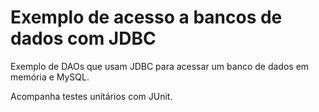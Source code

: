 Exemplo de acesso a bancos de dados com JDBC
============

Exemplo de DAOs que usam JDBC para acessar um banco de dados em memória e MySQL. 

Acompanha testes unitários com JUnit.
